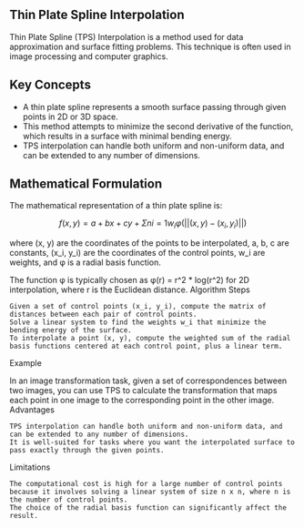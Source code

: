 ## Thin Plate Spline Interpolation

Thin Plate Spline (TPS) Interpolation is a method used for data approximation and surface fitting problems. This technique is often used in image processing and computer graphics.

## Key Concepts

- A thin plate spline represents a smooth surface passing through given points in 2D or 3D space.
- This method attempts to minimize the second derivative of the function, which results in a surface with minimal bending energy.
- TPS interpolation can handle both uniform and non-uniform data, and can be extended to any number of dimensions.

## Mathematical Formulation

The mathematical representation of a thin plate spline is:

$$
f(x, y) = a + bx + cy + Σni=1w_iφ(||(x, y) - (x_i, y_i)||)
$$

where (x, y) are the coordinates of the points to be interpolated, a, b, c are constants, (x_i, y_i) are the coordinates of the control points, w_i are weights, and φ is a radial basis function.

The function φ is typically chosen as φ(r) = r^2 * log(r^2) for 2D interpolation, where r is the Euclidean distance.
Algorithm Steps

    Given a set of control points (x_i, y_i), compute the matrix of distances between each pair of control points.
    Solve a linear system to find the weights w_i that minimize the bending energy of the surface.
    To interpolate a point (x, y), compute the weighted sum of the radial basis functions centered at each control point, plus a linear term.

Example

In an image transformation task, given a set of correspondences between two images, you can use TPS to calculate the transformation that maps each point in one image to the corresponding point in the other image.
Advantages

    TPS interpolation can handle both uniform and non-uniform data, and can be extended to any number of dimensions.
    It is well-suited for tasks where you want the interpolated surface to pass exactly through the given points.

Limitations

    The computational cost is high for a large number of control points because it involves solving a linear system of size n x n, where n is the number of control points.
    The choice of the radial basis function can significantly affect the result.
